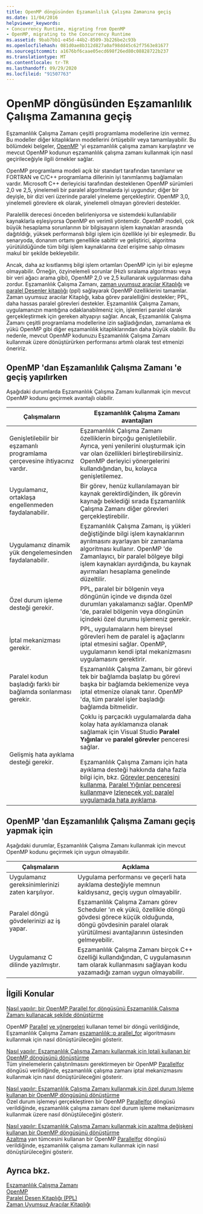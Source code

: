 ```yaml
---
title: OpenMP döngüsünden Eşzamanlılık Çalışma Zamanına geçiş
ms.date: 11/04/2016
helpviewer_keywords:
- Concurrency Runtime, migrating from OpenMP
- OpenMP, migrating to the Concurrency Runtime
ms.assetid: 9bab7bb1-e45d-44b2-8509-3b226be2c93b
ms.openlocfilehash: 081d0ae8b312d827a0af98dd45c62f7563e81677
ms.sourcegitcommit: a1676bf6caae05ecd698f26ed80c08828722b237
ms.translationtype: MT
ms.contentlocale: tr-TR
ms.lasthandoff: 09/29/2020
ms.locfileid: "91507763"
---
```

# <a name="migrating-from-openmp-to-the-concurrency-runtime"></a>OpenMP döngüsünden Eşzamanlılık Çalışma Zamanına geçiş

Eşzamanlılık Çalışma Zamanı çeşitli programlama modellerine izin vermez. Bu modeller diğer kitaplıkların modellerini örtüşebilir veya tamamlayabilir. Bu bölümdeki belgeler, [OpenMP](../../parallel/concrt/comparing-the-concurrency-runtime-to-other-concurrency-models.md#openmp) 'yi eşzamanlılık çalışma zamanı karşılaştırır ve mevcut OpenMP kodunun eşzamanlılık çalışma zamanı kullanmak için nasıl geçirileceğiyle ilgili örnekler sağlar.

OpenMP programlama modeli açık bir standart tarafından tanımlanır ve FORTRAN ve C/C++ programlama dillerinin iyi tanımlanmış bağlamaları vardır. Microsoft C++ derleyicisi tarafından desteklenen OpenMP sürümleri 2,0 ve 2,5, yinelemeli bir paralel algoritmalarda iyi uygundur; diğer bir deyişle, bir dizi veri üzerinde paralel yineleme gerçekleştirir. OpenMP 3,0, yinelemeli görevlere ek olarak, yinelemeli olmayan görevleri destekler.

Paralellik derecesi önceden belirleniyorsa ve sistemdeki kullanılabilir kaynaklarla eşleşiyorsa OpenMP en verimli yöntemdir. OpenMP modeli, çok büyük hesaplama sorunlarının bir bilgisayarın işlem kaynakları arasında dağıtıldığı, yüksek performanslı bilgi işlem için özellikle iyi bir eşleşmedir. Bu senaryoda, donanım ortamı genellikle sabittir ve geliştirici, algoritma yürütüldüğünde tüm bilgi işlem kaynaklarına özel erişime sahip olmasını makul bir şekilde bekleyebilir.

Ancak, daha az kısıtlanmış bilgi işlem ortamları OpenMP için iyi bir eşleşme olmayabilir. Örneğin, özyinelemeli sorunlar (Hızlı sıralama algoritması veya bir veri ağacı arama gibi), OpenMP 2,0 ve 2,5 kullanarak uygulanması daha zordur. Eşzamanlılık Çalışma Zamanı, [zaman uyumsuz aracılar Kitaplığı](../../parallel/concrt/asynchronous-agents-library.md) ve [paralel Desenler kitaplığı](../../parallel/concrt/parallel-patterns-library-ppl.md) (ppl) sağlayarak OpenMP özelliklerini tamamlar. Zaman uyumsuz aracılar Kitaplığı, kaba görev paralelliğini destekler; PPL, daha hassas paralel görevleri destekler. Eşzamanlılık Çalışma Zamanı, uygulamanızın mantığına odaklanabilmeniz için, işlemleri paralel olarak gerçekleştirmek için gereken altyapıyı sağlar. Ancak, Eşzamanlılık Çalışma Zamanı çeşitli programlama modellerine izin sağladığından, zamanlama ek yükü OpenMP gibi diğer eşzamanlılık kitaplıklarından daha büyük olabilir. Bu nedenle, mevcut OpenMP kodunuzu Eşzamanlılık Çalışma Zamanı kullanmak üzere dönüştürürken performansı artımlı olarak test etmenizi öneririz.

## <a name="when-to-migrate-from-openmp-to-the-concurrency-runtime"></a>OpenMP 'dan Eşzamanlılık Çalışma Zamanı 'e geçiş yapılırken

Aşağıdaki durumlarda Eşzamanlılık Çalışma Zamanı kullanmak için mevcut OpenMP kodunu geçirmek avantajlı olabilir.

|Çalışmaların|Eşzamanlılık Çalışma Zamanı avantajları|
|-----------|-------------------------------------------|
|Genişletilebilir bir eşzamanlı programlama çerçevesine ihtiyacınız vardır.|Eşzamanlılık Çalışma Zamanı özelliklerin birçoğu genişletilebilir. Ayrıca, yeni yenilerini oluşturmak için var olan özellikleri birleştirebilirsiniz. OpenMP derleyici yönergelerini kullandığından, bu, kolayca genişletilemez.|
|Uygulamanız, ortaklaşa engellenmeden faydalanabilir.|Bir görev, henüz kullanılamayan bir kaynak gerektirdiğinden, ilk görevin kaynağı beklediği sırada Eşzamanlılık Çalışma Zamanı diğer görevleri gerçekleştirebilir.|
|Uygulamanız dinamik yük dengelemesinden faydalanabilir.|Eşzamanlılık Çalışma Zamanı, iş yükleri değiştiğinde bilgi işlem kaynaklarının ayrılmasını ayarlayan bir zamanlama algoritması kullanır. OpenMP 'de Zamanlayıcı, bir paralel bölgeye bilgi işlem kaynakları ayırdığında, bu kaynak ayırmaları hesaplama genelinde düzeltilir.|
|Özel durum işleme desteği gerekir.|PPL, paralel bir bölgenin veya döngünün içinde ve dışında özel durumları yakalamanızı sağlar. OpenMP 'de, paralel bölgenin veya döngünün içindeki özel durumu işlemeniz gerekir.|
|İptal mekanizması gerekir.|PPL, uygulamaların hem bireysel görevleri hem de paralel iş ağaçlarını iptal etmesini sağlar. OpenMP, uygulamanın kendi iptal mekanizmasını uygulamasını gerektirir.|
|Paralel kodun başladığı farklı bir bağlamda sonlanması gerekir.|Eşzamanlılık Çalışma Zamanı, bir görevi tek bir bağlamda başlatıp bu görevi başka bir bağlamda beklemenize veya iptal etmenize olanak tanır. OpenMP 'da, tüm paralel işler başladığı bağlamda bitmelidir.|
|Gelişmiş hata ayıklama desteği gerekir.|Çoklu iş parçacıklı uygulamalarda daha kolay hata ayıklamanıza olanak sağlamak için Visual Studio **Paralel Yığınlar** ve **paralel görevler** penceresi sağlar.<br /><br /> Eşzamanlılık Çalışma Zamanı için hata ayıklama desteği hakkında daha fazla bilgi için, bkz. [Görevler penceresini kullanma](/visualstudio/debugger/using-the-tasks-window), [Paralel Yığınlar penceresi kullanma](/visualstudio/debugger/using-the-parallel-stacks-window)ve [Izlenecek yol: paralel uygulamada hata ayıklama](/visualstudio/debugger/walkthrough-debugging-a-parallel-application).|

## <a name="when-not-to-migrate-from-openmp-to-the-concurrency-runtime"></a>OpenMP 'dan Eşzamanlılık Çalışma Zamanı geçiş yapmak için

Aşağıdaki durumlar, Eşzamanlılık Çalışma Zamanı kullanmak için mevcut OpenMP kodunu geçirmek için uygun olmayabilir.

|Çalışmaların|Açıklama|
|-----------|-----------------|
|Uygulamanız gereksinimlerinizi zaten karşılıyor.|Uygulama performansı ve geçerli hata ayıklama desteğiyle memnun kaldıysanız, geçiş uygun olmayabilir.|
|Paralel döngü gövdelerinizi az iş yapar.|Eşzamanlılık Çalışma Zamanı görev Scheduler 'ın ek yükü, özellikle döngü gövdesi görece küçük olduğunda, döngü gövdesinin paralel olarak yürütülmesi avantajlarının üstesinden gelmeyebilir.|
|Uygulamanız C dilinde yazılmıştır.|Eşzamanlılık Çalışma Zamanı birçok C++ özelliği kullandığından, C uygulamasının tam olarak kullanmasını sağlayan kodu yazamadığı zaman uygun olmayabilir.|

## <a name="related-topics"></a>İlgili Konular

[Nasıl yapılır: bir OpenMP Parallel for döngüsünü Eşzamanlılık Çalışma Zamanı kullanacak şekilde dönüştürme](../../parallel/concrt/how-to-convert-an-openmp-parallel-for-loop-to-use-the-concurrency-runtime.md)

OpenMP [Parallel](../../parallel/concrt/how-to-use-parallel-invoke-to-write-a-parallel-sort-routine.md#parallel) [ve yönergeleri](../openmp/reference/openmp-directives.md#for-openmp) kullanan temel bir döngü verildiğinde, Eşzamanlılık Çalışma Zamanı [eşzamanlılık::p arallel_for](reference/concurrency-namespace-functions.md#parallel_for) algoritmasını kullanmak için nasıl dönüştürüleceğini gösterir.

[Nasıl yapılır: Eşzamanlılık Çalışma Zamanı kullanmak için Iptali kullanan bir OpenMP döngüsünü dönüştürme](../../parallel/concrt/convert-an-openmp-loop-that-uses-cancellation.md)<br/>
Tüm yinelemelerin çalıştırılmasını gerektirmeyen bir OpenMP [Parallel](../../parallel/concrt/how-to-use-parallel-invoke-to-write-a-parallel-sort-routine.md#parallel)[for](../openmp/reference/openmp-directives.md#for-openmp) döngüsü verildiğinde, eşzamanlılık çalışma zamanı iptal mekanizmasını kullanmak için nasıl dönüştürüleceğini gösterir.

[Nasıl yapılır: Eşzamanlılık Çalışma Zamanı kullanmak için özel durum Işleme kullanan bir OpenMP döngüsünü dönüştürme](../../parallel/concrt/convert-an-openmp-loop-that-uses-exception-handling.md)<br/>
Özel durum işlemeyi gerçekleştiren bir OpenMP [Parallel](../../parallel/concrt/how-to-use-parallel-invoke-to-write-a-parallel-sort-routine.md#parallel)[for](../openmp/reference/openmp-directives.md#for-openmp) döngüsü verildiğinde, eşzamanlılık çalışma zamanı özel durum işleme mekanizmasını kullanmak üzere nasıl dönüştüleceğini gösterir.

[Nasıl yapılır: Eşzamanlılık Çalışma Zamanı kullanmak için azaltma değişkeni kullanan bir OpenMP döngüsünü dönüştürme](../../parallel/concrt/convert-an-openmp-loop-that-uses-a-reduction-variable.md)<br/>
[Azaltma](../openmp/reference/openmp-clauses.md#reduction) yan tümcesini kullanan bir OpenMP [Parallel](../../parallel/concrt/how-to-use-parallel-invoke-to-write-a-parallel-sort-routine.md#parallel)[for](../openmp/reference/openmp-directives.md#for-openmp) döngüsü verildiğinde, eşzamanlılık çalışma zamanı kullanmak için nasıl dönüştürüleceğini gösterir.

## <a name="see-also"></a>Ayrıca bkz.

[Eşzamanlılık Çalışma Zamanı](../../parallel/concrt/concurrency-runtime.md)<br/>
[OpenMP](../../parallel/concrt/comparing-the-concurrency-runtime-to-other-concurrency-models.md#openmp)<br/>
[Paralel Desen Kitaplığı (PPL)](../../parallel/concrt/parallel-patterns-library-ppl.md)<br/>
[Zaman Uyumsuz Aracılar Kitaplığı](../../parallel/concrt/asynchronous-agents-library.md)
